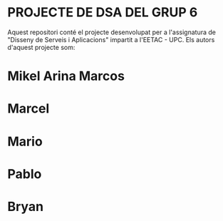 # PROJECTE DE DSA DEL GRUP 6

Aquest repositori conté el projecte desenvolupat per a l'assignatura de "Disseny de Serveis i Aplicacions" impartit a l'EETAC - UPC.
Els autors d'aquest projecte som:
# Mikel Arina Marcos
# Marcel
# Mario
# Pablo
# Bryan
